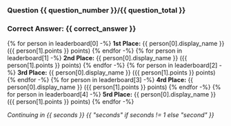 ### Question {{ question_number }}/{{ question_total }}
### Correct Answer: {{ correct_answer }}
{% for person in leaderboard[0] -%}
**1st Place:** {{ person[0].display_name }} ({{ person[1].points }} points)
{% endfor -%}
{% for person in leaderboard[1] -%}
**2nd Place:** {{ person[0].display_name }} ({{ person[1].points }} points)
{% endfor -%}
{% for person in leaderboard[2] -%}
**3rd Place:** {{ person[0].display_name }} ({{ person[1].points }} points)
{% endfor -%}
{% for person in leaderboard[3] -%}
**4rd Place:** {{ person[0].display_name }} ({{ person[1].points }} points)
{% endfor -%}
{% for person in leaderboard[4] -%}
**5rd Place:** {{ person[0].display_name }} ({{ person[1].points }} points)
{% endfor -%}

*Continuing in {{ seconds }} {{ "seconds" if seconds != 1 else "second" }}*
